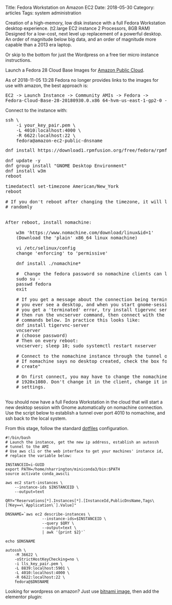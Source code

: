 Title: Fedora Workstation on Amazon EC2
Date:  2018-05-30
Category: articles
Tags: system administration

Creation of a high-memory, low disk instance with a full Fedora
Workstation desktop experience. (t2.large EC2 instance 2 Processors, 8GB
RAM) Designed for a low-cost, next level up replacement of a powerful
desktop. An order of magnitude below big data, and an order of magnitude
more capable than a 2013 era laptop.

Or skip to the bottom for just the Wordpress on a free tier micro
instance instructions.

Launch a Fedora 28 Cloud Base Images for [Amazon Public
Cloud](https://alt.fedoraproject.org/cloud/).

As of 2018-11-05 13:28 Fedora no longer provides links to the images for
use with amazon, the best approach is:

<pre>
EC2 -> Launch Instance -> Community AMIs -> Fedora -> 
Fedora-Cloud-Base-28-20180930.0.x86_64-hvm-us-east-1-gp2-0 - ami-0047163812982e5f3
</pre>

Connect to the instance with:
<pre>
ssh \
    -i your_key_pair.pem \
    -L 4010:localhost:4000 \
    -R 6622:localhost:22 \
    fedora@amazon-ec2-public-dnsname
</pre>

<pre>
dnf install https://download1.rpmfusion.org/free/fedora/rpmfusion-free-release-$(rpm -E %fedora).noarch.rpm https://download1.rpmfusion.org/nonfree/fedora/rpmfusion-nonfree-release-$(rpm -E %fedora).noarch.rpm
    
dnf update -y
dnf group install "GNOME Desktop Environment"
dnf install w3m
reboot

timedatectl set-timezone American/New_York
reboot

# If you don't reboot after changing the timezone, it will lockup
# randomly


After reboot, install nomachine:

    w3m 'https://www.nomachine.com/download/linux&id=1'
    (Download the 'plain' x86_64 linux nomachine)

    vi /etc/selinux/config
    change 'enforcing' to 'permissive'

    dnf install ./nomachine*

    #  Change the fedora password so nomachine clients can login
    sudo su - 
    passwd fedora
    exit

    # If you get a message about the connection being terminated before
    # you ever see a desktop, and when you start gnome-session manually
    # you get a 'terminated' error, try install tigervnc server first,
    # then run the vncserver command, then connect with the nomachine
    # commands below. In practice this looks like:
    dnf install tigervnc-server
    vncserver 
    # (choose password)
    # Then on every reboot:
    vncserver; sleep 10; sudo systemctl restart nxserver

    # Connect to the nomachine instance through the tunnel on port 4010
    # If nomachine says no desktop created, check the box for "Always
    # create"

    # On first connect, you may have to change the nomachine resolution to
    # 1920x1080. Don't change it in the client, change it in the nomachine
    # settings.

</pre>

You should now have a full Fedora Workstation in the cloud that will
start a new desktop session with Gnome automatically on nomachine
connection. Use the script below to establish a tunnel over port 4010 to
nomachine, and ssh back to the local system.

From this stage, follow the standard
[dotfiles](https://github.com/NathanHarrigton/dotfiles) configuration.

```
#!/bin/bash
# Launch the instance, get the new ip address, establish an autossh
# tunnel to the AMI
# Use aws cli or the web interface to get your machines' instance id,
# replace the variable below:

INSTANCEID=i-GUID
export PATH=/home/nharrington/miniconda3/bin:$PATH
source activate conda_awscli

aws ec2 start-instances \
    --instance-ids $INSTANCEID \
    --output=text

QRY="Reservations[*].Instances[*].[InstanceId,PublicDnsName,Tags\
[?Key==\`Application\`].Value]"

DNSNAME=`aws ec2 describe-instances \
                --instance-ids=$INSTANCEID \
                --query $QRY \
                --output=text \
                | awk '{print $2}'`

echo $DNSNAME

autossh \
    -M 36622 \
    -oStrictHostKeyChecking=no \
    -i lls_key_pair.pem \
    -L 8839:localhost:5901 \
    -L 4010:localhost:4000 \
    -R 6622:localhost:22 \
    fedora@$DNSNAME
```

Looking for wordpress on amazon? Just use [bitnami
image](https://aws.amazon.com/marketplace/pp/B00NN8Y43U?qid=1535236710075&sr=0-1&ref_=srh_res_product_title), then add the
elementor plugin:


